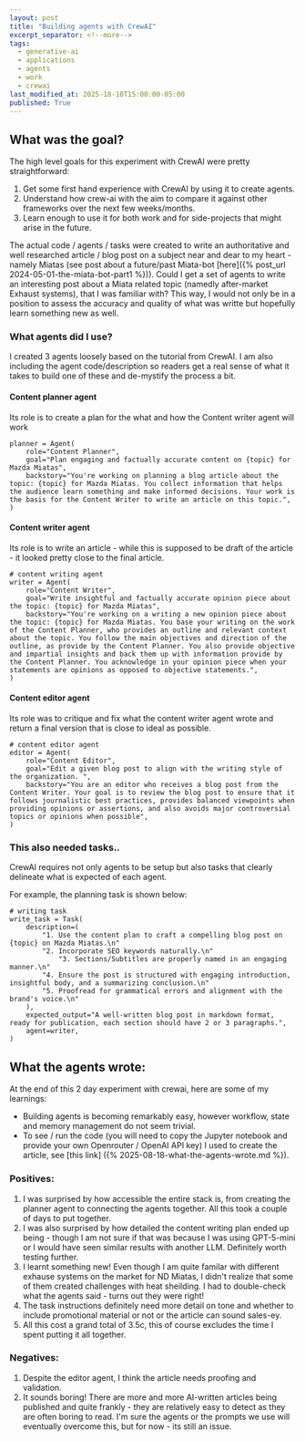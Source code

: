 ```yaml
---
layout: post
title: "Building agents with CrewAI"
excerpt_separator: <!--more-->
tags:
  - generative-ai
  - applications
  - agents
  - work
  - crewai
last_modified_at: 2025-18-10T15:00:00-05:00
published: True
---
```


## What was the goal?
The high level goals for this experiment with CrewAI were pretty straightforward:

1. Get some first hand experience with CrewAI by using it to create agents.
2. Understand how crew-ai with the aim to compare it against other frameworks over the next few weeks/months.
3. Learn enough to use it for both work and for side-projects that might arise in the future.

The actual code / agents / tasks were created to write an authoritative and well researched article / blog post on a subject near and dear to my heart - namely Miatas (see post about a future/past Miata-bot [here]({% post_url 2024-05-01-the-miata-bot-part1 %})). Could I get a set of agents to write an interesting post about a Miata related topic (namedly after-market Exhaust systems), that I was familiar with? This way, I would not only be in a position to assess the accuracy and quality of what was writte but hopefully learn something new as well. 

### What agents did I use?

I created 3 agents loosely based on the tutorial from CrewAI. I am also including the agent code/description so readers get a real sense of what it takes to build one of these and de-mystify the process a bit.

#### Content planner agent

Its role is to create a plan for the what and how the Content writer agent will work

```
planner = Agent(
    role="Content Planner",
    goal="Plan engaging and factually accurate content on {topic} for Mazda Miatas",
    backstory="You're working on planning a blog article about the topic: {topic} for Mazda Miatas. You collect information that helps the audience learn something and make informed decisions. Your work is the basis for the Content Writer to write an article on this topic.",
)
```
#### Content writer agent

Its role is to write an article - while this is supposed to be draft of the article - it looked pretty close to the final article.

```
# content writing agent
writer = Agent(
    role="Content Writer",
    goal="Write insightful and factually accurate opinion piece about the topic: {topic} for Mazda Miatas",
    backstory="You're working on a writing a new opinion piece about the topic: {topic} for Mazda Miatas. You base your writing on the work of the Content Planner, who provides an outline and relevant context about the topic. You follow the main objectives and direction of the outline, as provide by the Content Planner. You also provide objective and impartial insights and back them up with information provide by the Content Planner. You acknowledge in your opinion piece when your statements are opinions as opposed to objective statements.",
)
```

#### Content editor agent

Its role was to critique and fix what the content writer agent wrote and return a final version that is close to ideal as possible.

```
# content editor agent
editor = Agent(
    role="Content Editor",
    goal="Edit a given blog post to align with the writing style of the organization. ",
    backstory="You are an editor who receives a blog post from the Content Writer. Your goal is to review the blog post to ensure that it follows journalistic best practices, provides balanced viewpoints when providing opinions or assertions, and also avoids major controversial topics or opinions when possible",
)
```

### This also needed tasks..

CrewAI requires not only agents to be setup but also tasks that clearly delineate what is expected of each agent. 

For example, the planning task is shown below:

```
# writing task
write_task = Task(
    description=(
        "1. Use the content plan to craft a compelling blog post on {topic} on Mazda Miatas.\n"
        "2. Incorporate SEO keywords naturally.\n"
		    "3. Sections/Subtitles are properly named in an engaging manner.\n"
        "4. Ensure the post is structured with engaging introduction, insightful body, and a summarizing conclusion.\n"
        "5. Proofread for grammatical errors and alignment with the brand's voice.\n"
    ),
    expected_output="A well-written blog post in markdown format, ready for publication, each section should have 2 or 3 paragraphs.",
    agent=writer,
)
```

## What the agents wrote:

At the end of this 2 day experiment with crewai, here are some of my learnings:
- Building agents is becoming remarkably easy, however workflow, state and memory management do not seem trivial.
- To see / run the code (you will need to copy the Jupyter notebook and provide your own Openrouter / OpenAI API key) I used to create the article, see [this link] ({% 2025-08-18-what-the-agents-wrote.md %}).

### Positives:

1. I was surprised by how accessible the entire stack is, from creating the planner agent to connecting the agents together. All this took a couple of days to put together.
2. I was also surprised by how detailed the content writing plan ended up being - though I am not sure if that was because I was using GPT-5-mini or I would have seen similar results with another LLM. Definitely worth testing further.
3. I learnt something new! Even though I am quite familar with different exhause systems on the market for ND Miatas, I didn't realize that some of them created challenges with heat sheilding. I had to double-check what the agents said - turns out they were right!
4. The task instructions definitely need more detail on tone and whether to include promotional material or not or the article can sound sales-ey.
5. All this cost a grand total of 3.5c, this of course excludes the time I spent putting it all together.

### Negatives:

1. Despite the editor agent, I think the article needs proofing and validation.
2. It sounds boring! There are more and more AI-written articles being published and quite frankly - they are relatively easy to detect as they are often boring to read. I'm sure the agents or the prompts we use will eventually overcome this, but for now - its still an issue.